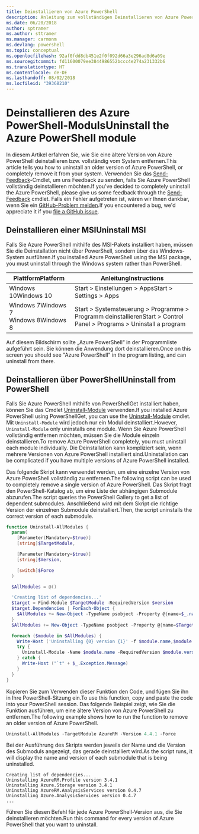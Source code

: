 ```yaml
---
title: Deinstallieren von Azure PowerShell
description: Anleitung zum vollständigen Deinstallieren von Azure PowerShell
ms.date: 06/20/2018
author: sptramer
ms.author: sttramer
ms.manager: carmonm
ms.devlang: powershell
ms.topic: conceptual
ms.openlocfilehash: 92af0fdd8db451e2f0f092d66a3e296ad8d6a09e
ms.sourcegitcommit: fd11600079ee3844986552bccc4e274a231332b6
ms.translationtype: HT
ms.contentlocale: de-DE
ms.lasthandoff: 08/02/2018
ms.locfileid: "39368210"
---
```

# <a name="uninstall-the-azure-powershell-module"></a><span data-ttu-id="cd090-103">Deinstallieren des Azure PowerShell-Moduls</span><span class="sxs-lookup"><span data-stu-id="cd090-103">Uninstall the Azure PowerShell module</span></span>

<span data-ttu-id="cd090-104">In diesem Artikel erfahren Sie, wie Sie eine ältere Version von Azure PowerShell deinstallieren bzw. vollständig vom System entfernen.</span><span class="sxs-lookup"><span data-stu-id="cd090-104">This article tells you how to uninstall an older version of Azure PowerShell, or completely remove it from your system.</span></span> <span data-ttu-id="cd090-105">Verwenden Sie das [Send-Feedback](/powershell/module/azurerm.profile/send-feedback)-Cmdlet, um uns Feedback zu senden, falls Sie Azure PowerShell vollständig deinstallieren möchten.</span><span class="sxs-lookup"><span data-stu-id="cd090-105">If you've decided to completely uninstall the Azure PowerShell, please give us some feedback through the [Send-Feedback](/powershell/module/azurerm.profile/send-feedback) cmdlet.</span></span>
<span data-ttu-id="cd090-106">Falls ein Fehler aufgetreten ist, wären wir Ihnen dankbar, wenn Sie ein [GitHub-Problem melden](https://github.com/azure/azure-powershell/issues).</span><span class="sxs-lookup"><span data-stu-id="cd090-106">If you encountered a bug, we'd appreciate it if you [file a GitHub issue](https://github.com/azure/azure-powershell/issues).</span></span>

## <a name="uninstall-msi"></a><span data-ttu-id="cd090-107">Deinstallieren einer MSI</span><span class="sxs-lookup"><span data-stu-id="cd090-107">Uninstall MSI</span></span>

<span data-ttu-id="cd090-108">Falls Sie Azure PowerShell mithilfe des MSI-Pakets installiert haben, müssen Sie die Deinstallation nicht über PowerShell, sondern über das Windows-System ausführen.</span><span class="sxs-lookup"><span data-stu-id="cd090-108">If you installed Azure PowerShell using the MSI package, you must uninstall through the Windows system rather than PowerShell.</span></span>

| <span data-ttu-id="cd090-109">Plattform</span><span class="sxs-lookup"><span data-stu-id="cd090-109">Platform</span></span> | <span data-ttu-id="cd090-110">Anleitung</span><span class="sxs-lookup"><span data-stu-id="cd090-110">Instructions</span></span> |
|----------|--------------|
| <span data-ttu-id="cd090-111">Windows 10</span><span class="sxs-lookup"><span data-stu-id="cd090-111">Windows 10</span></span> | <span data-ttu-id="cd090-112">Start > Einstellungen > Apps</span><span class="sxs-lookup"><span data-stu-id="cd090-112">Start > Settings > Apps</span></span> |
| <span data-ttu-id="cd090-113">Windows 7</span><span class="sxs-lookup"><span data-stu-id="cd090-113">Windows 7</span></span> </br><span data-ttu-id="cd090-114">Windows 8</span><span class="sxs-lookup"><span data-stu-id="cd090-114">Windows 8</span></span> | <span data-ttu-id="cd090-115">Start > Systemsteuerung > Programme > Programm deinstallieren</span><span class="sxs-lookup"><span data-stu-id="cd090-115">Start > Control Panel > Programs > Uninstall a program</span></span> |

<span data-ttu-id="cd090-116">Auf diesem Bildschirm sollte „Azure PowerShell“ in der Programmliste aufgeführt sein. Sie können die Anwendung dort deinstallieren.</span><span class="sxs-lookup"><span data-stu-id="cd090-116">Once on this screen you should see "Azure PowerShell" in the program listing, and can uninstall from there.</span></span>

## <a name="uninstall-from-powershell"></a><span data-ttu-id="cd090-117">Deinstallieren über PowerShell</span><span class="sxs-lookup"><span data-stu-id="cd090-117">Uninstall from PowerShell</span></span>

<span data-ttu-id="cd090-118">Falls Sie Azure PowerShell mithilfe von PowerShellGet installiert haben, können Sie das Cmdlet [Uninstall-Module](/powershell/module/powershellget/uninstall-module) verwenden.</span><span class="sxs-lookup"><span data-stu-id="cd090-118">If you installed Azure PowerShell using PowerShellGet, you can use the [Uninstall-Module](/powershell/module/powershellget/uninstall-module) cmdlet.</span></span> <span data-ttu-id="cd090-119">Mit `Uninstall-Module` wird jedoch nur ein Modul deinstalliert.</span><span class="sxs-lookup"><span data-stu-id="cd090-119">However, `Uninstall-Module` only uninstalls one module.</span></span> <span data-ttu-id="cd090-120">Wenn Sie Azure PowerShell vollständig entfernen möchten, müssen Sie die Module einzeln deinstallieren.</span><span class="sxs-lookup"><span data-stu-id="cd090-120">To remove Azure PowerShell completely, you must uninstall each module individually.</span></span> <span data-ttu-id="cd090-121">Die Deinstallation kann kompliziert sein, wenn mehrere Versionen von Azure PowerShell installiert sind.</span><span class="sxs-lookup"><span data-stu-id="cd090-121">Uninstallation can be complicated if you have multiple versions of Azure PowerShell installed.</span></span>

<span data-ttu-id="cd090-122">Das folgende Skript kann verwendet werden, um eine einzelne Version von Azure PowerShell vollständig zu entfernen.</span><span class="sxs-lookup"><span data-stu-id="cd090-122">The following script can be used to completely remove a single version of Azure PowerShell.</span></span> <span data-ttu-id="cd090-123">Das Skript fragt den PowerShell-Katalog ab, um eine Liste der abhängigen Submodule abzurufen.</span><span class="sxs-lookup"><span data-stu-id="cd090-123">The script queries the PowerShell Gallery to get a list of dependent submodules.</span></span> <span data-ttu-id="cd090-124">Anschließend wird mit dem Skript die richtige Version der einzelnen Submodule deinstalliert.</span><span class="sxs-lookup"><span data-stu-id="cd090-124">Then, the script uninstalls the correct version of each submodule.</span></span>

```powershell
function Uninstall-AllModules {
  param(
    [Parameter(Mandatory=$true)]
    [string]$TargetModule,

    [Parameter(Mandatory=$true)]
    [string]$Version,

    [switch]$Force
  )

  $AllModules = @()

  'Creating list of dependencies...'
  $target = Find-Module $TargetModule -RequiredVersion $version
  $target.Dependencies | ForEach-Object {
    $AllModules += New-Object -TypeName psobject -Property @{name=$_.name; version=$_.requiredversion}
  }
  $AllModules += New-Object -TypeName psobject -Property @{name=$TargetModule; version=$Version}

  foreach ($module in $AllModules) {
    Write-Host ('Uninstalling {0} version {1}' -f $module.name,$module.version)
    try {
      Uninstall-Module -Name $module.name -RequiredVersion $module.version -Force:$Force -ErrorAction Stop
    } catch {
      Write-Host ("`t" + $_.Exception.Message)
    }
  }
}
```

<span data-ttu-id="cd090-125">Kopieren Sie zum Verwenden dieser Funktion den Code, und fügen Sie ihn in Ihre PowerShell-Sitzung ein.</span><span class="sxs-lookup"><span data-stu-id="cd090-125">To use this function, copy and paste the code into your PowerShell session.</span></span> <span data-ttu-id="cd090-126">Das folgende Beispiel zeigt, wie Sie die Funktion ausführen, um eine ältere Version von Azure PowerShell zu entfernen.</span><span class="sxs-lookup"><span data-stu-id="cd090-126">The following example shows how to run the function to remove an older version of Azure PowerShell.</span></span>

```powershell
Uninstall-AllModules -TargetModule AzureRM -Version 4.4.1 -Force
```

<span data-ttu-id="cd090-127">Bei der Ausführung des Skripts werden jeweils der Name und die Version des Submoduls angezeigt, das gerade deinstalliert wird.</span><span class="sxs-lookup"><span data-stu-id="cd090-127">As the script runs, it will display the name and version of each submodule that is being uninstalled.</span></span>

```output
Creating list of dependencies...
Uninstalling AzureRM.Profile version 3.4.1
Uninstalling Azure.Storage version 3.4.1
Uninstalling AzureRM.AnalysisServices version 0.4.7
Uninstalling Azure.AnalysisServices version 0.4.7
...
```

<span data-ttu-id="cd090-128">Führen Sie diesen Befehl für jede Azure PowerShell-Version aus, die Sie deinstallieren möchten.</span><span class="sxs-lookup"><span data-stu-id="cd090-128">Run this command for every version of Azure PowerShell that you want to uninstall.</span></span>
